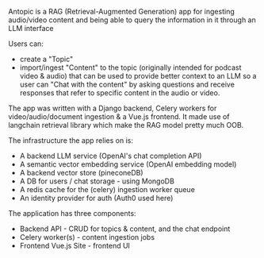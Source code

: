 Antopic is a RAG (Retrieval-Augmented Generation) app for ingesting audio/video content and being able to query the information in it through an LLM interface

Users can: 
* create a "Topic" 
* import/ingest "Content" to the topic (originally intended for podcast video & audio) that can be used to provide better context to an LLM so a user can "Chat with the content" by asking questions and receive responses that refer to specific content in the audio or video.

The app was written with a Django backend, Celery workers for video/audio/document ingestion & a Vue.js frontend. It made use of langchain retrieval library which make the RAG model pretty much OOB. 

The infrastructure the app relies on is: 

* A backend LLM service (OpenAI's chat completion API)
* A semantic vector embedding service (OpenAI embedding model)
* A backend vector store (pineconeDB)
* A DB for users / chat storage - using MongoDB
* A redis cache for the (celery) ingestion worker queue
* An identity provider for auth (Auth0 used here) 

The application has three components:

* Backend API  - CRUD for topics & content, and the chat endpoint  
* Celery worker(s) - content ingestion jobs
* Frontend Vue.js Site - frontend UI 

